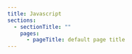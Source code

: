 ```yaml
---
title: Javascript
sections:
  - sectionTitle: ""
    pages:
      - pageTitle: default page title
---
```

